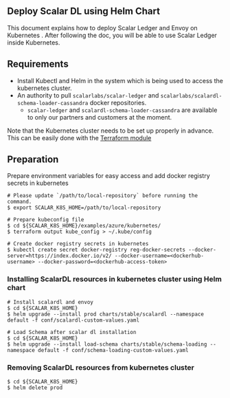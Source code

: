 ## Deploy Scalar DL using Helm Chart

This document explains how to deploy Scalar Ledger and Envoy on Kubernetes . After following the doc, you will be able to use Scalar Ledger inside Kubernetes.

## Requirements

* Install Kubectl and Helm in the system which is being used to access the kubernetes cluster.
* An authority to pull `scalarlabs/scalar-ledger` and `scalarlabs/scalardl-schema-loader-cassandra` docker repositories.
  * `scalar-ledger` and `scalardl-schema-loader-cassandra` are available to only our partners and customers at the moment.

Note that the Kubernetes cluster needs to be set up properly in advance. This can be easily done with the [Terraform module](../../docs/README.md)

## Preparation
Prepare environment variables for easy access and add docker registry secrets in kubernetes

```console
# Please update `/path/to/local-repository` before running the command.
$ export SCALAR_K8S_HOME=/path/to/local-repository

# Prepare kubeconfig file
$ cd ${SCALAR_K8S_HOME}/examples/azure/kubernetes/
$ terraform output kube_config > ~/.kube/config

# Create docker registry secrets in kubernetes
$ kubectl create secret docker-registry reg-docker-secrets --docker-server=https://index.docker.io/v2/ --docker-username=<dockerhub-username> --docker-password=<dockerhub-access-token>
```

### Installing ScalarDL resources in kubernetes cluster using Helm chart

 ```console
# Install scalardl and envoy
$ cd ${SCALAR_K8S_HOME}
$ helm upgrade --install prod charts/stable/scalardl --namespace default -f conf/scalardl-custom-values.yaml

# Load Schema after scalar dl installation 
$ cd ${SCALAR_K8S_HOME}
$ helm upgrade --install load-schema charts/stable/schema-loading --namespace default -f conf/schema-loading-custom-values.yaml
```
### Removing ScalarDL resources from kubernetes cluster
```console
$ cd ${SCALAR_K8S_HOME}
$ helm delete prod 
``` 
 
   
   
   
   
   
   
   
   
   
    
    
